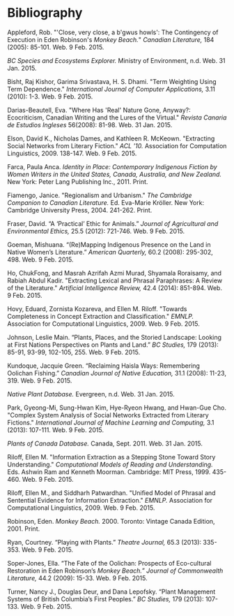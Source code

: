 # Bibliography

Appleford, Rob. "'Close, very close, a b'gwus howls': The Contingency of Execution in Eden Robinson's *Monkey Beach.*" *Canadian Literature,* 184 (2005): 85-101. Web. 9 Feb. 2015.

*BC Species and Ecosystems Explorer.* Ministry of Environment, n.d. Web. 31 Jan. 2015.

Bisht, Raj Kishor, Garima Srivastava, H. S. Dhami. "Term Weighting Using Term Dependence." *International Journal of Computer Applications,* 3.11 (2010): 1-3. Web. 9 Feb. 2015.

Darias-Beautell, Eva. "Where Has 'Real' Nature Gone, Anyway?: Ecocriticism, Canadian Writing and the Lures of the Virtual." *Revista Canaria de Estudios Ingleses* 56(2008): 81-98. Web. 31 Jan. 2015.

Elson, David K., Nicholas Dames, and Kathleen R. McKeown. "Extracting Social Networks from Literary Fiction." *ACL '10.* Association for Computation Linguistics, 2009. 138-147. Web. 9 Feb. 2015.

Farca, Paula Anca. *Identity in Place: Contemporary Indigenous Fiction by Women Writers in the United States, Canada, Australia, and New Zealand.* New York: Peter Lang Publishing Inc., 2011. Print.

Fiamengo, Janice. "Regionalism and Urbanism." *The Cambridge Companion to Canadian Literature.* Ed. Eva-Marie Kröller. New York: Cambridge University Press, 2004. 241-262. Print.

Fraser, David. “A ‘Practical’ Ethic for Animals.” *Journal of Agricultural and Environmental Ethics,* 25.5 (2012): 721-746. Web. 9 Feb. 2015.

Goeman, Mishuana. “(Re)Mapping Indigenous Presence on the Land in Native Women’s Literature.” *American Quarterly,* 60.2 (2008): 295-302, 498. Web. 9 Feb. 2015.

Ho, ChukFong, and Masrah Azrifah Azmi Murad, Shyamala Roraisamy, and Rabiah Abdul Kadir. "Extracting Lexical and Phrasal Paraphrases: A Review of the Literature." *Artificial Intelligence Review,* 42.4 (2014): 851-894. Web. 9 Feb. 2015.

Hovy, Eduard, Zornista Kozareva, and Ellen M. Riloff. "Towards Completeness in Concept Extraction and Classification." *EMNLP.* Association for Computational Linguistics, 2009. Web. 9 Feb. 2015.

Johnson, Leslie Main. “Plants, Places, and the Storied Landscape: Looking at First Nations Perspectives on Plants and Land.” *BC Studies,* 179 (2013): 85-91, 93-99, 102-105, 255. Web. 9 Feb. 2015.

Kundoque, Jacquie Green. “Reclaiming Haisla Ways: Remembering Oolichan Fishing.” *Canadian Journal of Native Education,* 31.1 (2008): 11-23, 319. Web. 9 Feb. 2015.

*Native Plant Database.* Evergreen, n.d. Web. 31 Jan. 2015.

Park, Gyeong-Mi, Sung-Hwan Kim, Hye-Ryeon Hwang, and Hwan-Gue Cho. "Complex System Analysis of Social Networks Extracted from Literary Fictions." *International Journal of Machine Learning and Computing,* 3.1 (2013): 107-111. Web. 9 Feb. 2015.

*Plants of Canada Database.* Canada, Sept. 2011. Web. 31 Jan. 2015.

Riloff, Ellen M. "Information Extraction as a Stepping Stone Toward Story Understanding." *Computational Models of Reading and Understanding.* Eds. Ashwin Ram and Kenneth Moorman. Cambridge: MIT Press, 1999. 435-460. Web. 9 Feb. 2015.

Riloff, Ellen M., and Siddharh Patwardhan. "Unified Model of Phrasal and Sentential Evidence for Information Extraction." *EMNLP.* Association for Computational Linguistics,  2009. Web. 9 Feb. 2015.

Robinson, Eden. *Monkey Beach.* 2000. Toronto: Vintage Canada Edition, 2001. Print.

Ryan, Courtney. “Playing with Plants.” *Theatre Journal,* 65.3 (2013): 335-353. Web. 9 Feb. 2015.

Soper-Jones, Ella. “The Fate of the Oolichan: Prospects of Eco-cultural Restoration in Eden Robinson’s *Monkey Beach.*” *Journal of Commonwealth Literature,* 44.2 (2009): 15-33. Web. 9 Feb. 2015.

Turner, Nancy J., Douglas Deur, and Dana Lepofsky. “Plant Management Systems of British Columbia’s First Peoples.” *BC Studies,* 179 (2013): 107-133. Web. 9 Feb. 2015.